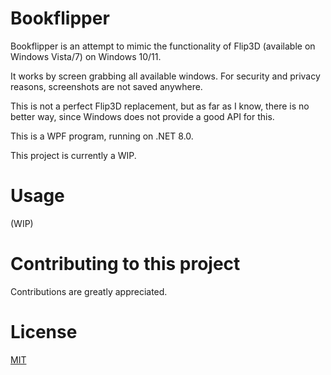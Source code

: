 # Bookflipper
Bookflipper is an attempt to mimic the functionality of Flip3D (available on Windows Vista/7) on Windows 10/11.

It works by screen grabbing all available windows. For security and privacy reasons, screenshots are not saved anywhere. 

This is not a perfect Flip3D replacement, but as far as I know, there is no better way, since Windows does not provide a good API for this.

This is a WPF program, running on .NET 8.0.

This project is currently a WIP.
# Usage
(WIP)
# Contributing to this project
Contributions are greatly appreciated.
# License
[MIT](./LICENSE)